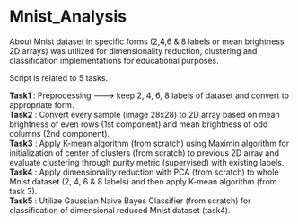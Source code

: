# Mnist_Analysis

About
Mnist dataset in specific forms (2,4,6 & 8 labels or mean brightness 2D arrays) was utilized for dimensionality reduction, clustering and classification implementations for educational purposes.  

Script is related to 5 tasks.

**Task1** : Preprocessing ---> keep 2, 4, 6, 8 labels of dataset and convert to appropriate form.  
**Task2** : Convert every sample (image 28x28) to 2D array based on mean brightness of even rows (1st component) and mean brightness of odd columns (2nd component).  
**Task3** : Apply K-mean algorithm (from scratch) using Maximin algorithm for initialization of center of clusters (from scratch)  to previous 2D array and evaluate clustering through purity metric (supervised) with existing labels.  
**Task4** : Apply dimensionality reduction with PCA (from scratch) to whole Mnist dataset (2, 4, 6 & 8 labels) and then apply K-mean algorithm (from task 3).  
**Task5** : Utilize Gaussian Naive Bayes Classifier (from scratch) for classification of dimensional reduced Mnist dataset (task4).
